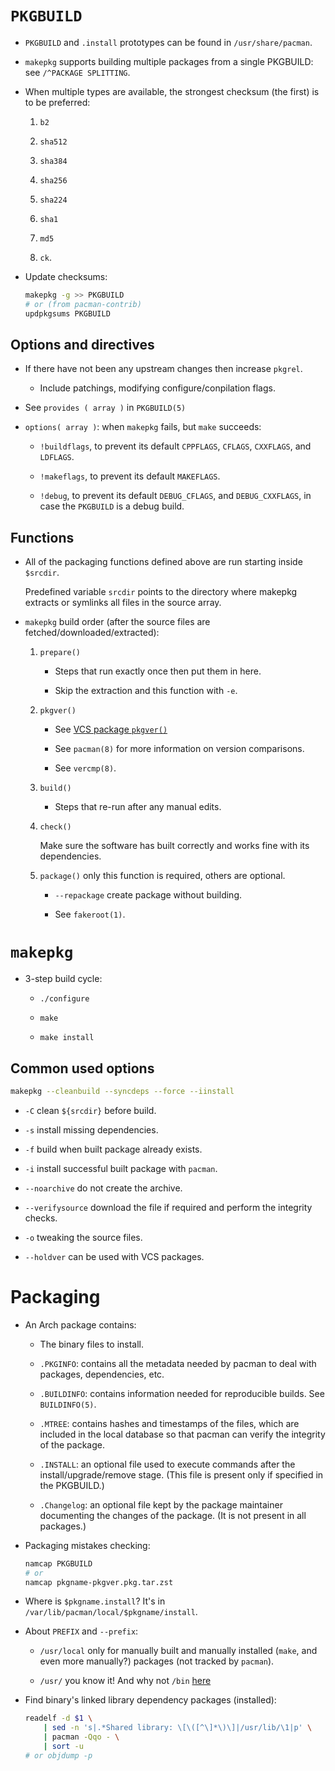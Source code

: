# `PKGBUILD`

- `PKGBUILD` and `.install` prototypes can be found in
  `/usr/share/pacman`.

- `makepkg` supports building multiple packages from a single PKGBUILD:
  see `/^PACKAGE SPLITTING`.

- When multiple types are available, the strongest checksum (the first)
  is to be preferred:

  1. `b2`

  3. `sha512`

  4. `sha384`

  5. `sha256`

  6. `sha224`

  7. `sha1`

  8. `md5`

  9. `ck`.

- Update checksums:

  ```bash
  makepkg -g >> PKGBUILD
  # or (from pacman-contrib)
  updpkgsums PKGBUILD
  ```

## Options and directives

- If there have not been any upstream changes then increase `pkgrel`.

  + Include patchings, modifying configure/conpilation flags.

- See `provides ( array )` in `PKGBUILD(5)`

- `options( array )`: when `makepkg` fails, but `make` succeeds:

  + `!buildflags`, to prevent its default `CPPFLAGS`, `CFLAGS`,
    `CXXFLAGS`, and `LDFLAGS`.

  + `!makeflags`, to prevent its default `MAKEFLAGS`.

  + `!debug`, to prevent its default `DEBUG_CFLAGS`, and
    `DEBUG_CXXFLAGS`, in case the `PKGBUILD` is a debug build.

## Functions

- All of the packaging functions defined above are run starting inside
  `$srcdir`.

  Predefined variable `srcdir` points to the directory where makepkg
  extracts or symlinks all files in the source array.

- `makepkg` build order (after the source files are
  fetched/downloaded/extracted):

  1. `prepare()`

     + Steps that run exactly once then put them in here.

     + Skip the extraction and this function with `-e`.

  2. `pkgver()`

     + See [VCS package
       `pkgver()`](https://wiki.archlinux.org/title/VCS_package_guidelines#The_pkgver()_function)

     + See `pacman(8)` for more information on version comparisons.

     + See `vercmp(8)`.

  3. `build()`

     + Steps that re-run after any manual edits.

  4. `check()`

     Make sure the software has built correctly and works fine with its
     dependencies.

  5. `package()` only this function is required, others are optional.

     + `--repackage` create package without building.

     + See `fakeroot(1)`.

# `makepkg`

- 3-step build cycle:

  + `./configure`

  + `make`

  + `make install`

## Common used options

```bash
makepkg --cleanbuild --syncdeps --force --iinstall
```

- `-C` clean `${srcdir}` before build.

- `-s` install missing dependencies.

- `-f` build when built package already exists.

- `-i` install successful built package with `pacman`.

- `--noarchive` do not create the archive.

- `--verifysource` download the file if required and perform the
  integrity checks.

- `-o` tweaking the source files.

- `--holdver` can be used with VCS packages.

# Packaging

- An Arch package contains:

  + The binary files to install.

  + `.PKGINFO`: contains all the metadata needed by pacman to deal with
    packages, dependencies, etc.

  + `.BUILDINFO`: contains information needed for reproducible builds.
    See `BUILDINFO(5)`.

  + `.MTREE`: contains hashes and timestamps of the files, which are
    included in the local database so that pacman can verify the
    integrity of the package.

  + `.INSTALL`: an optional file used to execute commands after the
    install/upgrade/remove stage. (This file is present only if
    specified in the PKGBUILD.)

  + `.Changelog`: an optional file kept by the package maintainer
    documenting the changes of the package. (It is not present in all
    packages.)

- Packaging mistakes checking:

  ```bash
  namcap PKGBUILD
  # or
  namcap pkgname-pkgver.pkg.tar.zst
  ```
- Where is `$pkgname.install`? It's in
  `/var/lib/pacman/local/$pkgname/install`.

- About `PREFIX` and `--prefix`:

  + `/usr/local` only for manually built and manually installed (`make`,
    and even more manually?) packages (not tracked by `pacman`).

  + `/usr/` you know it! And why not `/bin`
    [here](https://www.freedesktop.org/wiki/Software/systemd/TheCaseForTheUsrMerge)

- Find binary's linked library dependency packages (installed):

  ```bash
  readelf -d $1 \
      | sed -n 's|.*Shared library: \[\([^\]*\)\]|/usr/lib/\1|p' \
      | pacman -Qqo - \
      | sort -u
  # or objdump -p
  ```

